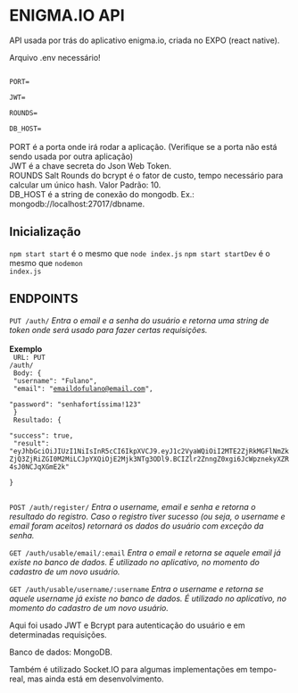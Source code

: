 <h1>ENIGMA.IO API</h1>

API usada por trás do aplicativo enigma.io, criada no EXPO (react native).

Arquivo .env necessário!

<code>
PORT=</br>
JWT=</br>
ROUNDS=</br>
DB_HOST=
</code>
</br>
PORT é a porta onde irá rodar a aplicação. (Verifique se a porta não está sendo usada por outra aplicação)</br>
JWT é a chave secreta do Json Web Token.</br>
ROUNDS Salt Rounds do bcrypt é o fator de custo, tempo necessário para calcular um único hash. Valor Padrão: 10.</br>
DB_HOST é a string de conexão do mongodb. Ex.: mongodb://localhost:27017/dbname.</br>

<h2>Inicialização</h2>

<code>npm start start</code> é o mesmo que <code>node index.js</code>
<code>npm start startDev</code> é o mesmo que <code>nodemon index.js</code>

<h2>ENDPOINTS</h2>

<code>PUT /auth/</code>
<i>Entra o email e a senha do usuário e retorna uma string de token onde será usado para fazer certas requisições.</i>
</br>
</br>
<b>Exemplo</b>
</br>
<code>
URL: PUT /auth/</br>
Body: { </br>
    "username": "Fulano",</br>
    "email": "emaildofulano@email.com",</br>
    "password": "senhafortíssima!123"</br>
}</br>
Resultado: {</br>
    "success": true,</br>
    "result": "eyJhbGciOiJIUzI1NiIsInR5cCI6IkpXVCJ9.eyJ1c2VyaWQiOiI2MTE2ZjRkMGFlNmZkZjQ3ZjRiZGI0M2MiLCJpYXQiOjE2Mjk3NTg3ODl9.BCIZlr2ZnngZ0xgi6JcWpznekyXZR4sJ0NCJqXGmE2k"</br>
}</br>
</code>

<code>POST /auth/register/</code>
<i>Entra o username, email e senha e retorna o resultado do registro. Caso o registro tiver sucesso (ou seja, o username e email foram aceitos) retornará os dados do usuário com exceção da senha.</i>
</br>

<code>GET /auth/usable/email/:email</code>
<i>Entra o email e retorna se aquele email já existe no banco de dados. É utilizado no aplicativo, no momento do cadastro de um novo usuário.</i>
</br>

<code>GET /auth/usable/username/:username</code>
<i>Entra o username e retorna se aquele username já existe no banco de dados. É utilizado no aplicativo, no momento do cadastro de um novo usuário.</i>
</br>

Aqui foi usado JWT e Bcrypt para autenticação do usuário e em determinadas requisições.

Banco de dados: MongoDB.

Também é utilizado Socket.IO para algumas implementações em tempo-real, mas ainda está em desenvolvimento.